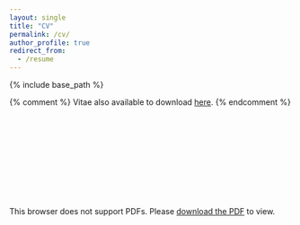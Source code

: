 ```yaml
---
layout: single
title: "CV"
permalink: /cv/
author_profile: true
redirect_from:
  - /resume
---
```


{% include base_path %}

{% comment %} 
Vitae also available to download [here](../files/jcv.pdf).
{% endcomment %} 

<object data="../files/steinman_cv_may_2025.pdf" type="application/pdf" width="700px" height="700px">
    <embed src="../files/steinman_cv_may_2025.pdf">
        <p>This browser does not support PDFs. Please <a href="../files/steinman_cv_may_2025.pdf">download the PDF</a> to view.</p>
    </embed>
</object>
